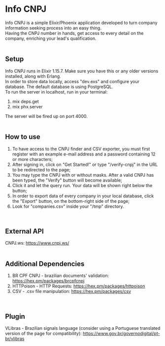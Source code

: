 # Info CNPJ
Info CNPJ is a simple Elixir/Phoenix application developed to turn company information seeking process into an easy thing.
<br>
Having the CNPJ number in hands, get access to every detail on the company, enriching your lead's qualification.
<br>
<br>

## Setup
Info CNPJ runs in Elixir 1.15.7. Make sure you have this or any older versions installed, along with Erlang.
<br>
In order to store data locally, access "dev.exs" and configure your database. The default database is using PostgreSQL.
<br>
To run the server in localhost, run in your terminal:

1. mix deps.get
2. mix phx.server

The server will be fired up on port 4000.
<br>
<br>

## How to use
1. To have access to the CNPJ finder and CSV exporter, you must first register with an example e-mail address and a password containing 12 or more characters;
2. After signing in, click on "Get Started!" or type "/verify-cnpj" in the URL to be redirected to the page;
3. You may type the CNPJ with or without masks. After a valid CNPJ has been typed, the "Verify" button will become available;
4. Click it and let the query run. Your data will be shown right below the button;
5. In order to export data of every company in your local database, click the "Export" button, on the bottom-right side of the page;
6. Look for "companies.csv" inside your "/tmp" directory.
<br>

## External API
CNPJ.ws: https://www.cnpj.ws/
<br>
<br>

## Additional Dependencies
1. BR CPF CNPJ - brazilian documents' validation: https://hex.pm/packages/brcpfcnpj
2. HTTPoison - HTTP Requests: https://hex.pm/packages/httpoison
3. CSV - .csv file manipulation: https://hex.pm/packages/csv
<br>

## Plugin
VLibras - Brazilian signals language (consider using a Portuguese translated version of the page for compatibility): https://www.gov.br/governodigital/pt-br/vlibras